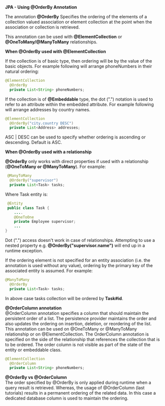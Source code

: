 **JPA - Using @OrderBy Annotation**

The annotation **@OrderBy** Specifies the ordering of the elements of a collection valued 
association or element collection at the point when the association or collection 
is retrieved.

This annotation can be used with **@ElementCollection** or **@OneToMany/@ManyToMany** relationships.

**When @OrderBy used with @ElementCollection**

If the collection is of basic type, then ordering will be by the value of the basic 
objects. For example following will arrange phoneNumbers in their natural ordering:
```java
@ElementCollection
  @OrderBy
  private List<String> phoneNumbers;
```

If the collection is of **@Embeddable** type, the dot (".") notation is used to refer to 
an attribute within the embedded attribute. For example following will arrange 
addresses by country names.
```java
@ElementCollection
  @OrderBy("city.country DESC")
  private List<Address> addresses;
```

ASC | DESC can be used to specify whether ordering is ascending or descending. Default is ASC.

**When @OrderBy used with a relationship**

**@OrderBy** only works with direct properties if used with a relationship 
(**@OneToMany or @ManyToMany**). For example:
```java
 @ManyToMany
  @OrderBy("supervisor")
  private List<Task> tasks;
```

Where Task entity is:
```java
 @Entity
 public class Task {
    ....
    @OneToOne
    private Employee supervisor;
    ...
}
```

Dot (".") access doesn't work in case of relationships. Attempting to use a nested 
property e.g. **@OrderBy("supervisor.name")** will end up in a runtime exception.

If the ordering element is not specified for an entity association 
(i.e. the annotation is used without any value), ordering by the primary key of 
the associated entity is assumed. For example:
```java
@ManyToMany
  @OrderBy
  private List<Task> tasks;
```

In above case tasks collection will be ordered by **Task#id**.

**@OrderColumn annotation**  
@OrderColumn annotation specifies a column that should maintain the persistent order of a list.
The persistence provider maintains the order and also updates the ordering on insertion, 
deletion, or reordering of the list.
This annotation can be used on @OneToMany or @ManyToMany relationship or on @ElementCollection.
The OrderColumn annotation is specified on the side of the relationship that references 
the collection that is to be ordered. The order column is not visible as part of the 
state of the entity or embeddable class.
```java
@ElementCollection
  @OrderColumn
  private List<String> phoneNumbers;
```


**@OrderBy vs @OrderColumn**  
The order specified by @OrderBy is only applied during runtime when a query result 
is retrieved. Whereas, the usage of @OrderColumn (last tutorials) results in a 
permanent ordering of the related data. In this case a dedicated database column 
is used to maintain the ordering.




